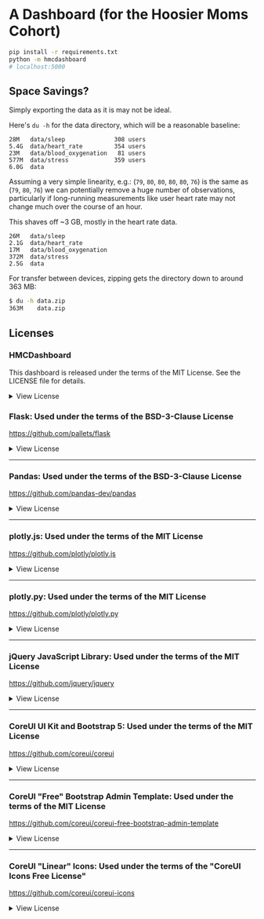 # A Dashboard (for the Hoosier Moms Cohort)

```bash
pip install -r requirements.txt
python -m hmcdashboard
# localhost:5000
```

## Space Savings?

Simply exporting the data as it is may not be ideal.

Here's `du -h` for the data directory, which will be a reasonable baseline:

```
28M   data/sleep              308 users
5.4G  data/heart_rate         354 users
23M   data/blood_oxygenation   81 users
577M  data/stress             359 users
6.0G  data
```

Assuming a very simple linearity, e.g.: (`79`, `80`, `80`, `80`, `80`, `76`)
is the same as (`79`, `80`, `76`) we can potentially remove a huge number of
observations, particularly if long-running measurements like user heart
rate may not change much over the course of an hour.

This shaves off ~3 GB, mostly in the heart rate data.

```
26M   data/sleep
2.1G  data/heart_rate
17M   data/blood_oxygenation
372M  data/stress
2.5G  data
```

For transfer between devices, zipping gets the directory down to
around 363 MB:

```bash
$ du -h data.zip
363M	data.zip
```

## Licenses

### HMCDashboard

This dashboard is released under the terms of the MIT License. See the
LICENSE file for details.

<details>
<summary>View License</summary>

MIT License

Copyright (c) 2022 Alexander L. Hayes

Permission is hereby granted, free of charge, to any person obtaining a copy
of this software and associated documentation files (the "Software"), to deal
in the Software without restriction, including without limitation the rights
to use, copy, modify, merge, publish, distribute, sublicense, and/or sell
copies of the Software, and to permit persons to whom the Software is
furnished to do so, subject to the following conditions:

The above copyright notice and this permission notice shall be included in all
copies or substantial portions of the Software.

THE SOFTWARE IS PROVIDED "AS IS", WITHOUT WARRANTY OF ANY KIND, EXPRESS OR
IMPLIED, INCLUDING BUT NOT LIMITED TO THE WARRANTIES OF MERCHANTABILITY,
FITNESS FOR A PARTICULAR PURPOSE AND NONINFRINGEMENT. IN NO EVENT SHALL THE
AUTHORS OR COPYRIGHT HOLDERS BE LIABLE FOR ANY CLAIM, DAMAGES OR OTHER
LIABILITY, WHETHER IN AN ACTION OF CONTRACT, TORT OR OTHERWISE, ARISING FROM,
OUT OF OR IN CONNECTION WITH THE SOFTWARE OR THE USE OR OTHER DEALINGS IN THE
SOFTWARE.

</details>

### Flask: Used under the terms of the BSD-3-Clause License

https://github.com/pallets/flask

<details>
<summary>View License</summary>

Copyright 2010 Pallets

Redistribution and use in source and binary forms, with or without
modification, are permitted provided that the following conditions are
met:

1.  Redistributions of source code must retain the above copyright
    notice, this list of conditions and the following disclaimer.

2.  Redistributions in binary form must reproduce the above copyright
    notice, this list of conditions and the following disclaimer in the
    documentation and/or other materials provided with the distribution.

3.  Neither the name of the copyright holder nor the names of its
    contributors may be used to endorse or promote products derived from
    this software without specific prior written permission.

THIS SOFTWARE IS PROVIDED BY THE COPYRIGHT HOLDERS AND CONTRIBUTORS
"AS IS" AND ANY EXPRESS OR IMPLIED WARRANTIES, INCLUDING, BUT NOT
LIMITED TO, THE IMPLIED WARRANTIES OF MERCHANTABILITY AND FITNESS FOR A
PARTICULAR PURPOSE ARE DISCLAIMED. IN NO EVENT SHALL THE COPYRIGHT
HOLDER OR CONTRIBUTORS BE LIABLE FOR ANY DIRECT, INDIRECT, INCIDENTAL,
SPECIAL, EXEMPLARY, OR CONSEQUENTIAL DAMAGES (INCLUDING, BUT NOT LIMITED
TO, PROCUREMENT OF SUBSTITUTE GOODS OR SERVICES; LOSS OF USE, DATA, OR
PROFITS; OR BUSINESS INTERRUPTION) HOWEVER CAUSED AND ON ANY THEORY OF
LIABILITY, WHETHER IN CONTRACT, STRICT LIABILITY, OR TORT (INCLUDING
NEGLIGENCE OR OTHERWISE) ARISING IN ANY WAY OUT OF THE USE OF THIS
SOFTWARE, EVEN IF ADVISED OF THE POSSIBILITY OF SUCH DAMAGE.

</details>

---

### Pandas: Used under the terms of the BSD-3-Clause License

https://github.com/pandas-dev/pandas

<details>
<summary>View License</summary>

BSD 3-Clause License

Copyright (c) 2008-2011, AQR Capital Management, LLC, Lambda Foundry, Inc. and PyData Development Team
All rights reserved.

Copyright (c) 2011-2022, Open source contributors.

Redistribution and use in source and binary forms, with or without
modification, are permitted provided that the following conditions are met:

* Redistributions of source code must retain the above copyright notice, this
  list of conditions and the following disclaimer.

* Redistributions in binary form must reproduce the above copyright notice,
  this list of conditions and the following disclaimer in the documentation
  and/or other materials provided with the distribution.

* Neither the name of the copyright holder nor the names of its
  contributors may be used to endorse or promote products derived from
  this software without specific prior written permission.

THIS SOFTWARE IS PROVIDED BY THE COPYRIGHT HOLDERS AND CONTRIBUTORS "AS IS"
AND ANY EXPRESS OR IMPLIED WARRANTIES, INCLUDING, BUT NOT LIMITED TO, THE
IMPLIED WARRANTIES OF MERCHANTABILITY AND FITNESS FOR A PARTICULAR PURPOSE ARE
DISCLAIMED. IN NO EVENT SHALL THE COPYRIGHT HOLDER OR CONTRIBUTORS BE LIABLE
FOR ANY DIRECT, INDIRECT, INCIDENTAL, SPECIAL, EXEMPLARY, OR CONSEQUENTIAL
DAMAGES (INCLUDING, BUT NOT LIMITED TO, PROCUREMENT OF SUBSTITUTE GOODS OR
SERVICES; LOSS OF USE, DATA, OR PROFITS; OR BUSINESS INTERRUPTION) HOWEVER
CAUSED AND ON ANY THEORY OF LIABILITY, WHETHER IN CONTRACT, STRICT LIABILITY,
OR TORT (INCLUDING NEGLIGENCE OR OTHERWISE) ARISING IN ANY WAY OUT OF THE USE
OF THIS SOFTWARE, EVEN IF ADVISED OF THE POSSIBILITY OF SUCH DAMAGE.

</details>

---

### plotly.js: Used under the terms of the MIT License

https://github.com/plotly/plotly.js

<details>
<summary>View License</summary>

The MIT License (MIT)

Copyright (c) 2021 Plotly, Inc

Permission is hereby granted, free of charge, to any person obtaining a copy
of this software and associated documentation files (the "Software"), to deal
in the Software without restriction, including without limitation the rights
to use, copy, modify, merge, publish, distribute, sublicense, and/or sell
copies of the Software, and to permit persons to whom the Software is
furnished to do so, subject to the following conditions:

The above copyright notice and this permission notice shall be included in
all copies or substantial portions of the Software.

THE SOFTWARE IS PROVIDED "AS IS", WITHOUT WARRANTY OF ANY KIND, EXPRESS OR
IMPLIED, INCLUDING BUT NOT LIMITED TO THE WARRANTIES OF MERCHANTABILITY,
FITNESS FOR A PARTICULAR PURPOSE AND NONINFRINGEMENT. IN NO EVENT SHALL THE
AUTHORS OR COPYRIGHT HOLDERS BE LIABLE FOR ANY CLAIM, DAMAGES OR OTHER
LIABILITY, WHETHER IN AN ACTION OF CONTRACT, TORT OR OTHERWISE, ARISING FROM,
OUT OF OR IN CONNECTION WITH THE SOFTWARE OR THE USE OR OTHER DEALINGS IN
THE SOFTWARE.

</details>

---

### plotly.py: Used under the terms of the MIT License

https://github.com/plotly/plotly.py

<details>
<summary>View License</summary>

The MIT License (MIT)

Copyright (c) 2016-2018 Plotly, Inc

Permission is hereby granted, free of charge, to any person obtaining a copy
of this software and associated documentation files (the "Software"), to deal
in the Software without restriction, including without limitation the rights
to use, copy, modify, merge, publish, distribute, sublicense, and/or sell
copies of the Software, and to permit persons to whom the Software is
furnished to do so, subject to the following conditions:

The above copyright notice and this permission notice shall be included in
all copies or substantial portions of the Software.

THE SOFTWARE IS PROVIDED "AS IS", WITHOUT WARRANTY OF ANY KIND, EXPRESS OR
IMPLIED, INCLUDING BUT NOT LIMITED TO THE WARRANTIES OF MERCHANTABILITY,
FITNESS FOR A PARTICULAR PURPOSE AND NONINFRINGEMENT. IN NO EVENT SHALL THE
AUTHORS OR COPYRIGHT HOLDERS BE LIABLE FOR ANY CLAIM, DAMAGES OR OTHER
LIABILITY, WHETHER IN AN ACTION OF CONTRACT, TORT OR OTHERWISE, ARISING FROM,
OUT OF OR IN CONNECTION WITH THE SOFTWARE OR THE USE OR OTHER DEALINGS IN
THE SOFTWARE.

</details>

---


### jQuery JavaScript Library: Used under the terms of the MIT License

https://github.com/jquery/jquery

<details>
<summary>View License</summary>

Copyright OpenJS Foundation and other contributors, https://openjsf.org/

Permission is hereby granted, free of charge, to any person obtaining
a copy of this software and associated documentation files (the
"Software"), to deal in the Software without restriction, including
without limitation the rights to use, copy, modify, merge, publish,
distribute, sublicense, and/or sell copies of the Software, and to
permit persons to whom the Software is furnished to do so, subject to
the following conditions:

The above copyright notice and this permission notice shall be
included in all copies or substantial portions of the Software.

THE SOFTWARE IS PROVIDED "AS IS", WITHOUT WARRANTY OF ANY KIND,
EXPRESS OR IMPLIED, INCLUDING BUT NOT LIMITED TO THE WARRANTIES OF
MERCHANTABILITY, FITNESS FOR A PARTICULAR PURPOSE AND
NONINFRINGEMENT. IN NO EVENT SHALL THE AUTHORS OR COPYRIGHT HOLDERS BE
LIABLE FOR ANY CLAIM, DAMAGES OR OTHER LIABILITY, WHETHER IN AN ACTION
OF CONTRACT, TORT OR OTHERWISE, ARISING FROM, OUT OF OR IN CONNECTION
WITH THE SOFTWARE OR THE USE OR OTHER DEALINGS IN THE SOFTWARE.

</details>

---

### CoreUI UI Kit and Bootstrap 5: Used under the terms of the MIT License

https://github.com/coreui/coreui

<details>
<summary>View License</summary>

The MIT License (MIT)

Copyright (c) 2011-2021 Twitter, Inc.
Copyright (c) 2011-2021 The Bootstrap Authors

Permission is hereby granted, free of charge, to any person obtaining a copy
of this software and associated documentation files (the "Software"), to deal
in the Software without restriction, including without limitation the rights
to use, copy, modify, merge, publish, distribute, sublicense, and/or sell
copies of the Software, and to permit persons to whom the Software is
furnished to do so, subject to the following conditions:

The above copyright notice and this permission notice shall be included in
all copies or substantial portions of the Software.

THE SOFTWARE IS PROVIDED "AS IS", WITHOUT WARRANTY OF ANY KIND, EXPRESS OR
IMPLIED, INCLUDING BUT NOT LIMITED TO THE WARRANTIES OF MERCHANTABILITY,
FITNESS FOR A PARTICULAR PURPOSE AND NONINFRINGEMENT. IN NO EVENT SHALL THE
AUTHORS OR COPYRIGHT HOLDERS BE LIABLE FOR ANY CLAIM, DAMAGES OR OTHER
LIABILITY, WHETHER IN AN ACTION OF CONTRACT, TORT OR OTHERWISE, ARISING FROM,
OUT OF OR IN CONNECTION WITH THE SOFTWARE OR THE USE OR OTHER DEALINGS IN
THE SOFTWARE.

</details>

---

### CoreUI "Free" Bootstrap Admin Template: Used under the terms of the MIT License

https://github.com/coreui/coreui-free-bootstrap-admin-template

<details>
<summary>View License</summary>

The MIT License (MIT)

Copyright (c) 2018 creativeLabs Łukasz Holeczek.

Permission is hereby granted, free of charge, to any person obtaining a copy
of this software and associated documentation files (the "Software"), to deal
in the Software without restriction, including without limitation the rights
to use, copy, modify, merge, publish, distribute, sublicense, and/or sell
copies of the Software, and to permit persons to whom the Software is
furnished to do so, subject to the following conditions:

The above copyright notice and this permission notice shall be included in
all copies or substantial portions of the Software.

THE SOFTWARE IS PROVIDED "AS IS", WITHOUT WARRANTY OF ANY KIND, EXPRESS OR
IMPLIED, INCLUDING BUT NOT LIMITED TO THE WARRANTIES OF MERCHANTABILITY,
FITNESS FOR A PARTICULAR PURPOSE AND NONINFRINGEMENT. IN NO EVENT SHALL THE
AUTHORS OR COPYRIGHT HOLDERS BE LIABLE FOR ANY CLAIM, DAMAGES OR OTHER
LIABILITY, WHETHER IN AN ACTION OF CONTRACT, TORT OR OTHERWISE, ARISING FROM,
OUT OF OR IN CONNECTION WITH THE SOFTWARE OR THE USE OR OTHER DEALINGS IN
THE SOFTWARE.

</details>

---

### CoreUI "Linear" Icons: Used under the terms of the "CoreUI Icons Free License"

https://github.com/coreui/coreui-icons

<details>
<summary>View License</summary>

CoreUI Icons Free is free, open source, and GPL friendly. You can use it for
commercial projects, open source projects, or really almost whatever you want.
Full CoreUI Icons Free license: https://coreui.io/icons/license/.

Icons: CC BY 4.0 License (https://creativecommons.org/licenses/by/4.0/)
In the CoreUI Icons Free download, the CC BY 4.0 license applies to all icons
packaged as SVG and JS file types.

Fonts: SIL OFL 1.1 License (https://scripts.sil.org/OFL)
In the CoreUI Icons Free download, the SIL OLF license applies to all icons
packaged as web and desktop font files.

Code: MIT License (https://opensource.org/licenses/MIT)
In the CoreUI Icons Free download, the MIT license applies to all non-font and
non-icon files.

Attribution is required by MIT, SIL OLF, and CC BY licenses. Downloaded
CoreUI Icons Free files already contain embedded comments with sufficient
attribution, so you shouldn't need to do anything additional when using
these files normally.

We've kept attribution comments terse, so we ask that you do not actively work
to remove them from files, especially code. They're a great way for folks to
learn about CoreUI Icons.

</details>

